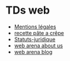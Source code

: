 <!doctype html>
<html lang="fr">
<head>
    <meta charset="UTF-8">
    <meta name="viewport" content="width=device-width, user-scalable=no, initial-scale=1.0, maximum-scale=1.0, minimum-scale=1.0">
    <meta http-equiv="X-UA-Compatible" content="ie=edge">
    <title>Web local</title>

<style> 
            .paraSpecial{

                    color: grey;
                font-weight: bold;
                padding: 60px 120px;
            }



</style>

</head>
<body>
    
 <h1>TDs web </h1>


 <ul>
        <li> <a href="mentions-legales1.html">Mentions légales</a></li>
        <li><a href="pate-a-crêpe.html">recette pâte a crêpe</a></li>
        <li><a href="statut-juridique.html">Statuts-juridique</a></li>
        <li><a href="Web-arena-about-us.html">web arena about us </a></li>
        <li><a href="Web-arena-Blog.html">web arena blog</a></li>
</ul>




    
</body>
